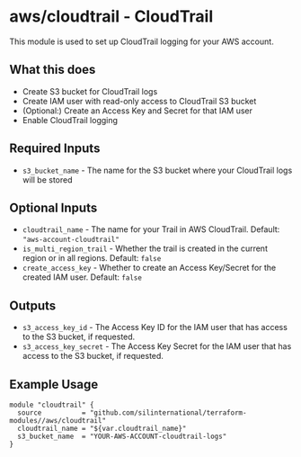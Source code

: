 # aws/cloudtrail - CloudTrail
This module is used to set up CloudTrail logging for your AWS account.

## What this does

 - Create S3 bucket for CloudTrail logs
 - Create IAM user with read-only access to CloudTrail S3 bucket
 - (Optional:) Create an Access Key and Secret for that IAM user
 - Enable CloudTrail logging

## Required Inputs

- `s3_bucket_name` - The name for the S3 bucket where your CloudTrail logs will be stored

## Optional Inputs

- `cloudtrail_name` - The name for your Trail in AWS CloudTrail. Default: `"aws-account-cloudtrail"`
- `is_multi_region_trail` - Whether the trail is created in the current region or in all regions. Default: `false`
- `create_access_key` - Whether to create an Access Key/Secret for the created IAM user. Default: `false`

## Outputs

- `s3_access_key_id` - The Access Key ID for the IAM user that has access to the S3 bucket, if requested.
- `s3_access_key_secret` - The Access Key Secret for the IAM user that has access to the S3 bucket, if requested.

## Example Usage

```hcl
module "cloudtrail" {
  source          = "github.com/silinternational/terraform-modules//aws/cloudtrail"
  cloudtrail_name = "${var.cloudtrail_name}"
  s3_bucket_name  = "YOUR-AWS-ACCOUNT-cloudtrail-logs"
}
```

